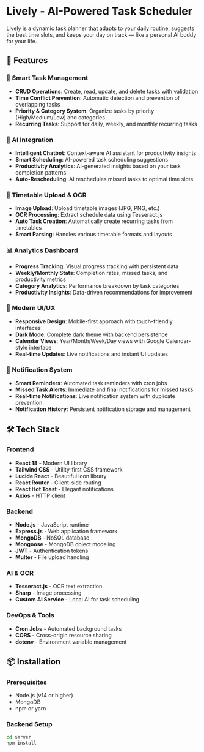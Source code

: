# Lively - AI-Powered Task Scheduler

Lively is a dynamic task planner that adapts to your daily routine, suggests the best time slots, and keeps your day on track — like a personal AI buddy for your life.

## 🚀 Features

### 📅 Smart Task Management
- **CRUD Operations**: Create, read, update, and delete tasks with validation
- **Time Conflict Prevention**: Automatic detection and prevention of overlapping tasks
- **Priority & Category System**: Organize tasks by priority (High/Medium/Low) and categories
- **Recurring Tasks**: Support for daily, weekly, and monthly recurring tasks

### 🤖 AI Integration
- **Intelligent Chatbot**: Context-aware AI assistant for productivity insights
- **Smart Scheduling**: AI-powered task scheduling suggestions
- **Productivity Analytics**: AI-generated insights based on your task completion patterns
- **Auto-Rescheduling**: AI reschedules missed tasks to optimal time slots

### 📸 Timetable Upload & OCR
- **Image Upload**: Upload timetable images (JPG, PNG, etc.)
- **OCR Processing**: Extract schedule data using Tesseract.js
- **Auto Task Creation**: Automatically create recurring tasks from timetables
- **Smart Parsing**: Handles various timetable formats and layouts

### 📊 Analytics Dashboard
- **Progress Tracking**: Visual progress tracking with persistent data
- **Weekly/Monthly Stats**: Completion rates, missed tasks, and productivity metrics
- **Category Analytics**: Performance breakdown by task categories
- **Productivity Insights**: Data-driven recommendations for improvement

### 📱 Modern UI/UX
- **Responsive Design**: Mobile-first approach with touch-friendly interfaces
- **Dark Mode**: Complete dark theme with backend persistence
- **Calendar Views**: Year/Month/Week/Day views with Google Calendar-style interface
- **Real-time Updates**: Live notifications and instant UI updates

### 🔔 Notification System
- **Smart Reminders**: Automated task reminders with cron jobs
- **Missed Task Alerts**: Immediate and final notifications for missed tasks
- **Real-time Notifications**: Live notification system with duplicate prevention
- **Notification History**: Persistent notification storage and management

## 🛠️ Tech Stack

### Frontend
- **React 18** - Modern UI library
- **Tailwind CSS** - Utility-first CSS framework
- **Lucide React** - Beautiful icon library
- **React Router** - Client-side routing
- **React Hot Toast** - Elegant notifications
- **Axios** - HTTP client

### Backend
- **Node.js** - JavaScript runtime
- **Express.js** - Web application framework
- **MongoDB** - NoSQL database
- **Mongoose** - MongoDB object modeling
- **JWT** - Authentication tokens
- **Multer** - File upload handling

### AI & OCR
- **Tesseract.js** - OCR text extraction
- **Sharp** - Image processing
- **Custom AI Service** - Local AI for task scheduling

### DevOps & Tools
- **Cron Jobs** - Automated background tasks
- **CORS** - Cross-origin resource sharing
- **dotenv** - Environment variable management

## 📦 Installation

### Prerequisites
- Node.js (v14 or higher)
- MongoDB
- npm or yarn

### Backend Setup
```bash
cd server
npm install
